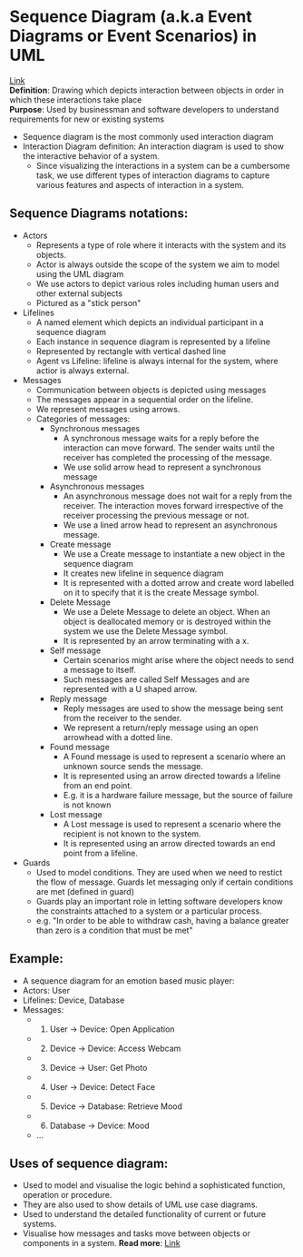 # Sequence Diagram (a.k.a Event Diagrams or Event Scenarios) in UML  
[Link](https://www.geeksforgeeks.org/unified-modeling-language-uml-sequence-diagrams/)  
**Definition**: Drawing which depicts interaction between objects in order in which these interactions take place  
**Purpose**: Used by businessman and software developers to understand requirements for new or existing systems  
* Sequence diagram is the most commonly used interaction diagram
* Interaction Diagram definition: An interaction diagram is used to show the interactive behavior of a system. 
	* Since visualizing the interactions in a system can be a cumbersome task, we use different types of interaction diagrams to capture various features and aspects of interaction in a system.
## Sequence Diagrams notations:
* Actors 
	* Represents a type of role where it interacts with the system and its objects.
	* Actor is always outside the scope of the system we aim to model using the UML diagram 
	* We use actors to depict various roles including human users and other external subjects
	* Pictured as a "stick person"
* Lifelines 
	* A named element which depicts an individual participant in a sequence diagram
	* Each instance in sequence diagram is represented by a lifeline
	* Represented by rectangle with vertical dashed line
	* Agent vs Lifeline: lifeline is always internal for the system, where actior is always external.
* Messages 
	* Communication between objects is depicted using messages
	* The messages appear in a sequential order on the lifeline. 
	* We represent messages using arrows.
	* Categories of messages:
		* Synchronous messages
			* A synchronous message waits for a reply before the interaction can move forward. The sender waits until the receiver has completed the processing of the message.
			* We use solid arrow head to represent a synchronous message
		* Asynchronous messages
			* An asynchronous message does not wait for a reply from the receiver. The interaction moves forward irrespective of the receiver processing the previous message or not.
			* We use a lined arrow head to represent an asynchronous message.
		* Create message
			* We use a Create message to instantiate a new object in the sequence diagram
			* It creates new lifeline in sequence diagram
			* It is represented with a dotted arrow and create word labelled on it to specify that it is the create Message symbol.
		* Delete Message
			* We use a Delete Message to delete an object. When an object is deallocated memory or is destroyed within the system we use the Delete Message symbol.
			* It is represented by an arrow terminating with a x.
		* Self message
			* Certain scenarios might arise where the object needs to send a message to itself.
			* Such messages are called Self Messages and are represented with a U shaped arrow.
		* Reply message
			* Reply messages are used to show the message being sent from the receiver to the sender. 
			* We represent a return/reply message using an open arrowhead with a dotted line.
		* Found message
			* A Found message is used to represent a scenario where an unknown source sends the message. 
			* It is represented using an arrow directed towards a lifeline from an end point.
			* E.g. it is a hardware failure message, but the source of failure is not known
		* Lost message
			* A Lost message is used to represent a scenario where the recipient is not known to the system. 
			* It is represented using an arrow directed towards an end point from a lifeline.
* Guards 
	* Used to model conditions. They are used when we need to restict the flow of message. Guards let messaging only if certain conditions are met (defined in guard)
	* Guards play an important role in letting software developers know the constraints attached to a system or a particular process.
	* e.g. "In order to be able to withdraw cash, having a balance greater than zero is a condition that must be met"
## Example:
* A sequence diagram for an emotion based music player:
* Actors: User
* Lifelines: Device, Database
* Messages: 
	* 1. User -> Device: Open Application
	* 2. Device -> Device: Access Webcam
	* 3. Device -> User: Get Photo
	* 4. User -> Device: Detect Face
	* 5. Device -> Database: Retrieve Mood
	* 6. Database -> Device: Mood
	* ... 
## Uses of sequence diagram:
* Used to model and visualise the logic behind a sophisticated function, operation or procedure.
* They are also used to show details of UML use case diagrams.
* Used to understand the detailed functionality of current or future systems.
* Visualise how messages and tasks move between objects or components in a system.
**Read more**: [Link](https://www.agilemodeling.com/artifacts/sequenceDiagram.htm)  
